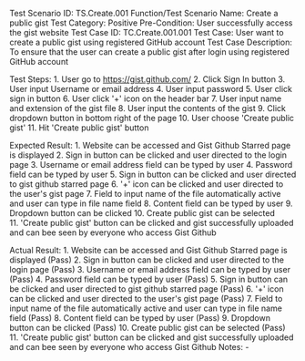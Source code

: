 Test Scenario ID: TS.Create.001	
Function/Test Scenario Name: Create a public gist
Test Category: Positive
Pre-Condition: User successfully access the gist website
Test Case ID: TC.Create.001.001
Test Case: User want to create a public gist using registered GitHub account
Test Case Description: To ensure that the user can create a public gist after login using registered GitHub account

Test Steps:      1. User go to https://gist.github.com/
                 2. Click Sign In button
                 3. User input Username or email address
                 4. User input password
                 5. User click sign in button
                 6. User click '+' icon on the header bar
                 7. User input name and extension of the gist file
                 8. User input the contents of the gist
                 9. Click dropdown button in bottom right of the page
                 10. User choose 'Create public gist'
                 11. Hit 'Create public gist' button
                
Expected Result: 1. Website can be accessed and Gist Github Starred page is displayed
                 2. Sign in button can be clicked and user directed to the login page
                 3. Username or email address field can be typed by user
                 4. Password field can be typed by user
                 5. Sign in button can be clicked and user directed to gist github starred page
                 6. '+' icon can be clicked and user directed to the user's gist page
                 7. Field to input name of the file automatically active and user can type in file name field
                 8. Content field can be typed by user
                 9. Dropdown button can be clicked
                 10. Create public gist can be selected    
                 11. 'Create public gist' button can be clicked and gist successfully uploaded and can bee seen by everyone who access  Gist Github
                 
Actual Result:   1. Website can be accessed and Gist Github Starred page is displayed (Pass)
                 2. Sign in button can be clicked and user directed to the login page (Pass)
                 3. Username or email address field can be typed by user (Pass)
                 4. Password field can be typed by user (Pass)
                 5. Sign in button can be clicked and user directed to gist github starred page (Pass)
                 6. '+' icon can be clicked and user directed to the user's gist page (Pass)
                 7. Field to input name of the file automatically active and user can type in file name field (Pass)
                 8. Content field can be typed by user (Pass)
                 9. Dropdown button can be clicked (Pass)
                 10. Create public gist can be selected (Pass)
                 11. 'Create public gist' button can be clicked and gist successfully uploaded and can bee seen by everyone who access Gist Github
Notes: -
